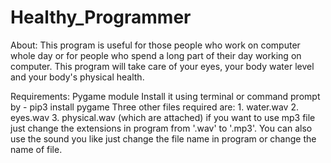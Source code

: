 # Healthy_Programmer
About: This program is useful for those people who work on computer whole day or for people who spend a long part of their day working on computer.
This program will take care of your eyes, your body water level and your body's physical health.

Requirements:
Pygame module Install it using terminal or command prompt by - pip3 install pygame
Three other files required are: 1. water.wav 2. eyes.wav 3. physical.wav  (which are attached)
if you want to use mp3 file just change the extensions in program from '.wav' to '.mp3'.
You can also use the sound you like just change the file name in program or change the name of file.
